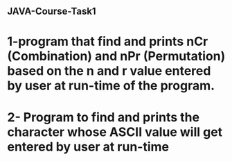 ## JAVA-Course-Task1

# 1-program that find and prints nCr (Combination) and nPr (Permutation) based on the n and r value entered by user at run-time of the program.
# 2- Program to find and prints the character whose ASCII value will get entered by user at run-time
